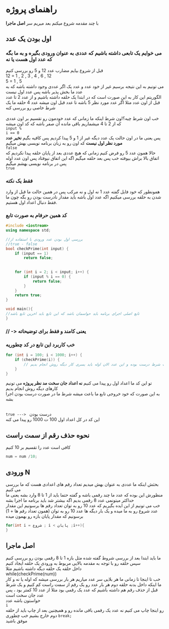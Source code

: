 # راهنمای پروژه 
با چند مقدمه شروع میکنم بعد میریم سر 
<b>اصل ماجرا</b>
## اول بودن یک عدد
### می خوایم یک تابعی داشته باشیم که عددی به عنوان ورودی بگیره و به ما بگه که عدد اول هست یا نه
قبل از شروع بیایم مضارب عدد 12 و 5 رو بررسی کنیم<br>12 = 1 , 2 , 3 , 4 , 6 , 12 <br>
5 = 1 , 5 <br>
می تونیم به این نتیجه برسیم غیر از خود عدد و عدد یک اگر عددی وجود داشته باشه که به عدد ما بخش پذیر باشه پس عدد اول نیست <br>
الگوریتم این کار به این صورت است که در ابتدا یک حلقه داشته باشیم و از عدد 2 تا عدد قبل از اون عدد مثلا اگر عدد مورد نظر 5 باشه تا عدد قبل اون میشه عدد 4 حلقه ما یک شرط خاصی رو بررسی کنه <br> 
<br>
خب اون شرط چیه؟اون شرط اینکه ما زمانی که عدد خودمون رو تقسیم بر اون عددی که از 2 تا 4 میشماریم باقی مانده آن صفر باشه که کد اون میشه
<br><code>input % i == 0</code><br>
پس یعنی ما در اون حالت یک عدد دیگه غیر از 1 و 5 پیدا کردیم پس کافیه بگیم <b>نخیر عدد مورد نظر اول نیست</b>
که اون رو به زبان برنامه نویسی بهش میگیم  <br><code>false</code><br>
حالا همون عدد 5 رو فرض کنیم زمانی که هیچ عددی بعد از پایان حلقه پیدا نکردیم که اتفاق بالا براش بیوفته خب پس بعد حلقه میگیم اگه این اتفاق نیوفتاد پس اون عدد اوله پس در برنامه نویسی بهشم میگیم
<br><code>true</code>

### فقط یک نکته
همونطور که خود فایل گفته عدد 1 نه اول و نه مرکب پس در همین حالت ما قبل از وارد شدن به حلقه بررسی میکنیم اگه عدد اول باشه باید مقدار نادرست بودن رو بگه چون ما فقط دنبال اعداد اول هستیم.
### کد همین حرفام به صورت تابع 
```cpp
#include <iostream>
using namespace std;

//بررسی اول بودن عدد ورودی با استفاده از 
//true - false
bool checkPrime(int input) {
    if (input == 1) 
        return false;
        
        
    for (int i = 2; i < input; i++) {
        if (input % i == 0) {
            return false;
        }
    }
    return true;
}

void main(){
//تابع اصلی اجرای برنامه باید حواسمان باشد که این تابع باید اخرین تابع باشد
}
```

### // -> یعنی کامند و فقط برای توضیحاته
### خب کاربرد این تابع در کد چطوریه
```cpp
for (int i = 100; i < 1000; i++) {
    if (checkPrime(i)) {
        // خب شرط درست بوده و این عدد الان اوله باید یسری کار دیگه روش انجام بدیم
    }
}
```
تو این کد ما اعداد اول رو پیدا می کنیم <b>نه اعداد جان سخت مد نظر پروژه
</b> می تونیم کارهای دیگه روش انجام بدیم <br>
به این صورت که خود خروجی تابع ما باعث میشه شرط ما در صورت درست بودن اجرا بشه

<br> <code>true ---> </code> درست بودن <br>
این کد در کل اعداد اول 100 ت 1000 رو پیدا می کنه 

## نحوه حذف رقم از سمت راست
کافی است عدد را تقسیم بر 10 کنیم 
```cpp
num = num /10;
```


## ورودی N
بحثش اینکه ما عددی به عنوان بهش میدیم تعداد رقم های اعدادی هست که ما بررسی می کنیم
<br>
منظورش این بوده که عدد ما چند رقمی باشه و گفته حتما باید از 1 تا 8 وارد بشه یعنی ما حداکثر میتونمی عدد 8 رقمی بدیم اگه بیشتر شد باید برنامه ما اجرا بشه
<br>
خب می تونیم از این ایده بگیریم که عدد 10 رو به توان تعداد رقم ها برسونیم این مقدار عدد شروع رو به ما میده و یک بار دیگه ها عدد 10 رو به توان (همون تعداد رقم ها + 1) برسونیم که مقدار پایان بازه رو بهمون میده
```cpp
for(int i = شروع ; i < پایان ;i++){
}
```

## اصل ماجرا
ما باید ابتدا بعد از بررسی شروط گفته شده مثل بازه 1 تا 8 رقمی بودن رو بررسی کنیم 
<br>
سپس حلقه رو با توجه به مقدمه بالایی مربوط به ورودی یک حلقه ایجاد کنیم
<br> 
داخل حلقه یک حلقه دیگه داشته باشیم مثلا 
<br>
while(checkPrime(num))
<br>
خب تا اینجا تا زمانی ما هر بلایی سر عدد میاریم هر بار بررسی میشه که اوله یا نه و کار ما اینکه داخل بدنه حلقه دوم هر بار عدد رو یک رقم از سمت راست کم کنیم و یک شرط قبل از حذف رقم هم داشته باشیم که عدد یک رقمی بود مثلا از عدد 10 کمتر بود ، پس عدد جان سخت است<br>
حواستون باشه عدد <br>
<code>i</code>
<br> رو اینجا چاپ می کنیم نه عدد یک رقمی باقی مانده رو 
 و همیچنین بعد از چاپ باید از حلقه دوم خارج بشیم خب چطوری
<code>break;</code>
<br>
موفق باشید
